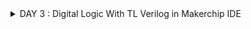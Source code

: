 <details>
<summary>DAY 3 : Digital Logic With TL Verilog in Makerchip IDE</summary>
<br>

# Example 
Navigate to [makerchip](https://makerchip.com)

### Inverter
- Learn -> Examples -> Makerchip Default Template

#### A) Inverter in TLV using command

- under TLV Section type ```$out = ! $in1```
- Now compile ``` press E -> compile```

#### B) Xor gate using operators

![image](https://github.com/yagnavivek/PES_YAGNAVIVEK_RISCV/assets/93475824/8b29750b-b133-4ce8-8326-5ccfd7d87d5a)

#### C) Vectors

![image](https://github.com/yagnavivek/PES_YAGNAVIVEK_RISCV/assets/93475824/402438eb-b996-4782-945a-9df8a89030fa)

#### D) Mux (with and without vectors)

![image](https://github.com/yagnavivek/PES_YAGNAVIVEK_RISCV/assets/93475824/7795306d-10ba-48f4-a9e8-e490e5fcb102)

#### E) Simple Claculator

![image](https://github.com/yagnavivek/PES_YAGNAVIVEK_RISCV/assets/93475824/a09cf5b0-3202-42e0-8762-97cb3581bc61)

### Sequential Logic

- Sequential logic is sequenced by a clock signal
- A D-flip-flop transitions next state to current state on a rising clock edge
- Reset signal helps the circuit come to a known state

#### F) Fibonacci series

![image](https://github.com/yagnavivek/PES_YAGNAVIVEK_RISCV/assets/93475824/0e78f120-fb9f-4d24-ba6d-5b3e2485bd61)

#### G) Up-Counter

![image](https://github.com/yagnavivek/PES_YAGNAVIVEK_RISCV/assets/93475824/647f822d-008f-48ec-ae93-ade2da37db85)


</details>
